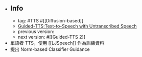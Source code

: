 - ## Info
	- tag: #TTS #[[Diffusion-based]]
	- [Guided-TTS:Text-to-Speech with Untranscribed Speech](https://openreview.net/forum?id=CgV7NVOgDJZ)
	- previous version:
	- next version: #[[Guided-TTS 2]]
- 單語者 TTS，使用 [[LJSpeech]] 作為訓練資料
- 提出 Norm-based Classifier Guidance